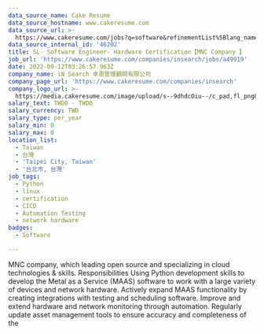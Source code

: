 ```yaml
---
data_source_name: Cake Resume
data_source_hostname: www.cakeresume.com
data_source_url: >-
  https://www.cakeresume.com/jobs?q=software&refinementList%5Blang_name%5D%5B0%5D=English&refinementList%5Bsalary_type%5D=per_year&range%5Bsalary_range%5D%5Bmin%5D=1000000&page=2
data_source_internal_id: '46202'
title: SL- Software Engineer- Hardware Certification【MNC Company 】
job_url: 'https://www.cakeresume.com/companies/insearch/jobs/a49919'
date: 2022-09-12T03:26:57.963Z
company_name: iN Search 卓恩管理顧問有限公司
company_page_url: 'https://www.cakeresume.com/companies/insearch'
company_logo_url: >-
  https://media.cakeresume.com/image/upload/s--9dhdcOiu--/c_pad,fl_png8,h_200,w_200/v1610522688/ppnzb1veba43cha2rznf.png
salary_text: TWD0 - TWD0
salary_currency: TWD
salary_type: per_year
salary_min: 0
salary_max: 0
location_list:
  - Taiwan
  - 台灣
  - 'Taipei City, Taiwan'
  - '台北市, 台灣'
job_tags:
  - Python
  - linux
  - certification
  - CICD
  - Automation Testing
  - network hardware
badges:
  - Software

---
```


MNC company, which leading open source and specializing in cloud technologies & skills. Responsibilities Using Python development skills to develop the Metal as a Service (MAAS) software to work with a large variety of devices and network hardware. Actively expand MAAS functionality by creating integrations with testing and scheduling software. Improve and extend hardware and network monitoring through automation. Regularly update asset management tools to ensure accuracy and completeness of the